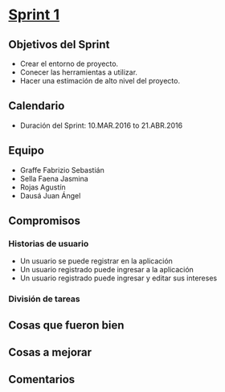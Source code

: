 # [Sprint 1](https://github.com/juandausa/tinder/milestones/Sprint%201)

## Objetivos del Sprint
 * Crear el entorno de proyecto.
 * Conecer las herramientas a utilizar.
 * Hacer una estimación de alto nivel del proyecto.

## Calendario
 * Duración del Sprint: 10.MAR.2016 to 21.ABR.2016

## Equipo
* Graffe Fabrizio Sebastián
* Sella Faena Jasmina
* Rojas Agustín
* Dausá Juan Ángel

## Compromisos

### Historias de usuario
* Un usuario se puede registrar en la aplicación
* Un usuario registrado puede ingresar a la aplicación
* Un usuario registrado puede ingresar y editar sus intereses

### División de tareas

## Cosas que fueron bien

## Cosas a mejorar

## Comentarios
